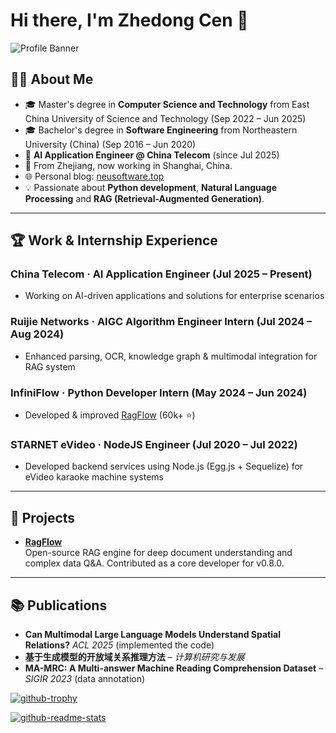 # Hi there, I'm Zhedong Cen 👋

![Profile Banner](https://img.shields.io/badge/Welcome%20to%20my%20GitHub-blue?style=for-the-badge)

## 👨‍💻 About Me

- 🎓 Master's degree in **Computer Science and Technology** from East China University of Science and Technology (Sep 2022 – Jun 2025)
- 🎓 Bachelor's degree in **Software Engineering** from Northeastern University (China) (Sep 2016 – Jun 2020)
- 💼 **AI Application Engineer @ China Telecom** (since Jul 2025)
- 📍 From Zhejiang, now working in Shanghai, China.
- 🌐 Personal blog: [neusoftware.top](https://neusoftware.top)
- 💡 Passionate about **Python development**, **Natural Language Processing** and **RAG (Retrieval-Augmented Generation)**.

---

## 🏆 Work & Internship Experience

### China Telecom · AI Application Engineer (Jul 2025 – Present)
- Working on AI-driven applications and solutions for enterprise scenarios

### Ruijie Networks · AIGC Algorithm Engineer Intern (Jul 2024 – Aug 2024)
- Enhanced parsing, OCR, knowledge graph & multimodal integration for RAG system

### InfiniFlow · Python Developer Intern (May 2024 – Jun 2024)
- Developed & improved [RagFlow](https://github.com/infiniflow/ragflow) (60k+ ⭐)

### STARNET eVideo · NodeJS Engineer (Jul 2020 – Jul 2022)
- Developed backend services using Node.js (Egg.js + Sequelize) for eVideo karaoke machine systems

---

## 🚀 Projects

- **[RagFlow](https://github.com/infiniflow/ragflow)**  
  Open-source RAG engine for deep document understanding and complex data Q&A. Contributed as a core developer for v0.8.0.

---

## 📚 Publications

- **Can Multimodal Large Language Models Understand Spatial Relations?**  _ACL 2025_ (implemented the code)
- **基于生成模型的开放域关系推理方法** – _计算机研究与发展_ 
- **MA-MRC: A Multi-answer Machine Reading Comprehension Dataset** – _SIGIR 2023_ (data annotation)


[![github-trophy](https://github-profile-trophy.vercel.app/?username=aopstudio&theme=onedark&row=2&column=4)](https://github.com/ryo-ma/github-profile-trophy)

[![github-readme-stats](https://github-readme-stats.vercel.app/api?username=aopstudio&show_icons=true&locale=cn)](https://github.com/anuraghazra/github-readme-stats)
